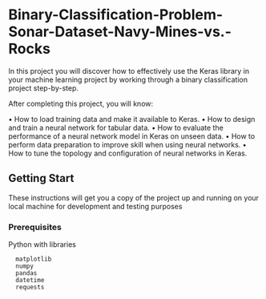 # Binary-Classification-Problem-Sonar-Dataset-Navy-Mines-vs.-Rocks

In this project you will discover how to effectively use the Keras library in your machine learning project by working through a binary classification project step-by-step.

After completing this project, you will know:

•	How to load training data and make it available to Keras.
•	How to design and train a neural network for tabular data.
•	How to evaluate the performance of a neural network model in Keras on unseen data.
•	How to perform data preparation to improve skill when using neural networks.
•	How to tune the topology and configuration of neural networks in Keras.

## Getting Start
These instructions will get you a copy of the project up and running on your local machine for development and testing purposes

### Prerequisites
Python with libraries
```
  matplotlib
  numpy 
  pandas
  datetime
  requests
```
